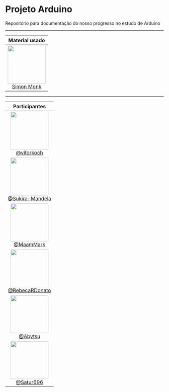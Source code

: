 # Projeto Arduino

Repositório para documentação do nosso progresso no estudo de Arduino

---
|Material usado |
| :---: |
| <img src="https://images-na.ssl-images-amazon.com/images/I/81c3p6E1e5L.jpg" width="120"><br>[Simon Monk](https://drive.google.com/file/d/1QHLI6-yJKndiBsBljfefNFLN99VPtKsp/view?usp=sharing) |

---
| Participantes |
| :---: |
| <img src="https://avatars.githubusercontent.com/u/105176076?v=4" width="120"><br>[@vitorkoch](https://github.com/vitorkoch) |
| <img src="https://avatars.githubusercontent.com/u/95509194?v=4" width="120"><br>[@Sukira-Mandela](https://github.com/Sukira-Mandela) |
| <img src="https://avatars.githubusercontent.com/u/96156555?v=4" width="120"><br>[@MaamMark](https://github.com/MaamMark) |
| <img src="https://avatars.githubusercontent.com/u/85712784?v=4" width="120"><br>[@RebecaRDonato](https://github.com/RebecaRDonato) |
| <img src="https://avatars.githubusercontent.com/u/42917989?v=4" width="120"><br>[@Abytsu](https://github.com/Abytsu) |
| <img src="https://avatars.githubusercontent.com/u/82034427?v=4" width="120"><br>[@Satur696](https://github.com/Satur696) |
